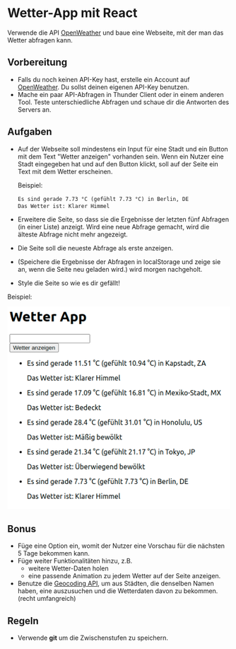 # Wetter-App mit React

Verwende die API [OpenWeather](https://openweathermap.org/current) und baue eine Webseite, mit der man das Wetter abfragen kann.

## Vorbereitung

- Falls du noch keinen API-Key hast, erstelle ein Account auf [OpenWeather](https://openweathermap.org). Du sollst deinen eigenen API-Key benutzen.
- Mache ein paar API-Abfragen in Thunder Client oder in einem anderen Tool. Teste unterschiedliche Abfragen und schaue dir die Antworten des Servers an.

## Aufgaben

- Auf der Webseite soll mindestens ein Input für eine Stadt und ein Button mit dem Text "Wetter anzeigen" vorhanden sein. Wenn ein Nutzer eine Stadt eingegeben hat und auf den Button klickt, soll auf der Seite ein Text mit dem Wetter erscheinen.
  
  Beispiel:

      Es sind gerade 7.73 °C (gefühlt 7.73 °C) in Berlin, DE  
      Das Wetter ist: Klarer Himmel

- Erweitere die Seite, so dass sie die Ergebnisse der letzten fünf Abfragen (in einer Liste) anzeigt. Wird eine neue Abfrage gemacht, wird die älteste Abfrage nicht mehr angezeigt.
- Die Seite soll die neueste Abfrage als erste anzeigen.
- (Speichere die Ergebnisse der Abfragen in localStorage und zeige sie an, wenn die Seite neu geladen wird.) wird morgen nachgeholt.
- Style die Seite so wie es dir gefällt!

Beispiel:

![Referenz](referenz-bild.png)

## Bonus

- Füge eine Option ein, womit der Nutzer eine Vorschau für die nächsten 5 Tage bekommen kann.
- Füge weiter Funktionalitäten hinzu, z.B.
  - weitere Wetter-Daten holen
  - eine passende Animation zu jedem Wetter auf der Seite anzeigen.
- Benutze die [Geocoding API](https://openweathermap.org/api/geocoding-api), um aus Städten, die denselben Namen haben, eine auszusuchen und die Wetterdaten davon zu bekommen. (recht umfangreich)

## Regeln

- Verwende **git** um die Zwischenstufen zu speichern.
